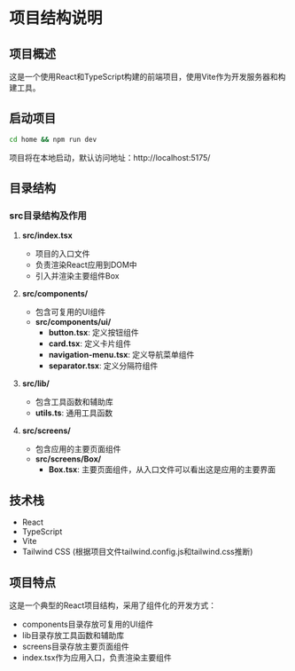 # 项目结构说明

## 项目概述
这是一个使用React和TypeScript构建的前端项目，使用Vite作为开发服务器和构建工具。

## 启动项目
```bash
cd home && npm run dev
```
项目将在本地启动，默认访问地址：http://localhost:5175/

## 目录结构

### src目录结构及作用

1. **src/index.tsx**
   - 项目的入口文件
   - 负责渲染React应用到DOM中
   - 引入并渲染主要组件Box

2. **src/components/**
   - 包含可复用的UI组件
   - **src/components/ui/**
     - **button.tsx**: 定义按钮组件
     - **card.tsx**: 定义卡片组件
     - **navigation-menu.tsx**: 定义导航菜单组件
     - **separator.tsx**: 定义分隔符组件

3. **src/lib/**
   - 包含工具函数和辅助库
   - **utils.ts**: 通用工具函数

4. **src/screens/**
   - 包含应用的主要页面组件
   - **src/screens/Box/**
     - **Box.tsx**: 主要页面组件，从入口文件可以看出这是应用的主要界面

## 技术栈
- React
- TypeScript
- Vite
- Tailwind CSS (根据项目文件tailwind.config.js和tailwind.css推断)

## 项目特点
这是一个典型的React项目结构，采用了组件化的开发方式：
- components目录存放可复用的UI组件
- lib目录存放工具函数和辅助库
- screens目录存放主要页面组件
- index.tsx作为应用入口，负责渲染主要组件 